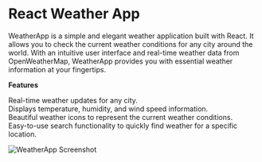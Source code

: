 <h1>React Weather App</h1>

<p>WeatherApp is a simple and elegant weather application built with React. It allows you to check the current weather conditions for any city around the world. With an intuitive user interface and real-time weather data from OpenWeatherMap, WeatherApp provides you with essential weather information at your fingertips.</p>

**Features**

<p>Real-time weather updates for any city. <br>
Displays temperature, humidity, and wind speed information. <br>
Beautiful weather icons to represent the current weather conditions. <br>
Easy-to-use search functionality to quickly find weather for a specific location. <br></p>

![WeatherApp Screenshot](https://lh3.googleusercontent.com/pw/ADCreHfjqnoCmi7SpTgYrJnVcGBZOXopXr1-hR6gkuOS05cD3U485OMhO9zuTUcLZ5q5AzX72vnRd1E4yEluFTSp0CXiYbnyl-EbAOJdHmixkEDGYE5IzrQFLWFgVT2SXXFWFYjMF-X0OgkaKkWnt5Gwhd2bt5NlqfrGmzcfG-Dj-1XYs7Pf9zLw7V9qE9bsdo18OJLtuyoRujOxGK2UAG14ZfwL3LtJy50SW1Sz-UoMHuMdbVcV2vBWtcKqI2d9oESizzqmeLpsicFdvYyFbdJx9axZPD9l3QPWpunhXAkpQ0l7RJ45BRk696VNdjiA8uwlpGiENUnRC19gpvE8nr6NlsmNXjsxXgnJiKF9u_B7r5EqVCwvFCJpTPRRV1n1Dta2je3Wcyowvaf0z8sexLSB28qF6d6EKaB-Jsy5Fz0Do5IIx5Z9ddZwqNVXgzQonJvCwncgFrzTXlw3Sl9ltiPX6dVlBqgbPKOECoaYiJ2D-XNfpAcwXarNHPLredI5LvwXkH3oD3kzwwmTOpZ_imEfLbJgJrQVln_LO4NCazTZuAWq_yIBlWh_1SCIS51XJCkRzAEog0zbHjD05fyXKw3hCuVErTgoKL2RxelAivr_rBoBo1iycJ-Q7SsnM3_1Bs5m6uhy9hmy9KYd1CqwvZzvisHTK2ByA6XkqPT5ZI6R3kYbSkYTbDIucFB5VCR0JG8F_YV5AGbljdCezYVcsUWR-PnSuBVswcn5YB-_sg6b0KqZ8_nn7AWDqgYVEqVan1ZpxJIAL-eoF8fPrOPUIJx9QNWJtPKEuO1nkbmvqWl5HjtxWdClIslQoHeEpHLjcJ--SVy3u54Ueq8Iw6dB2wKyTVO-mSeNkRXAbd3Ylpoz7Txy5_upF6qNodBVJSm2oew7OiLb4dIj9jjT0cz3yEw5-ZWsb7M_03S3_ZFjlGLF8a1M7scJGCQj34rAOgSCdA=w2880-h1694-s-no?authuser=0)

